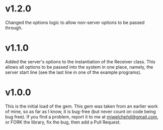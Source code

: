 # v1.2.0
Changed the options logic to allow non-server options to be passed through.

# v1.1.0
Added the server's options to the instantiation of the Receiver class. This allows all options to be passed into the system in one place, namely, the server start line (see the last line in one of the example programs).

# v1.0.0
This is the initial load of the gem. This gem was taken from an earlier work of mine, so as far as I know, it is bug-free (but never count on code being bug free). If you find a problem, report it to me at mjwelchphd@gmail.com, or FORK the library, fix the bug, then add a Pull Request.
